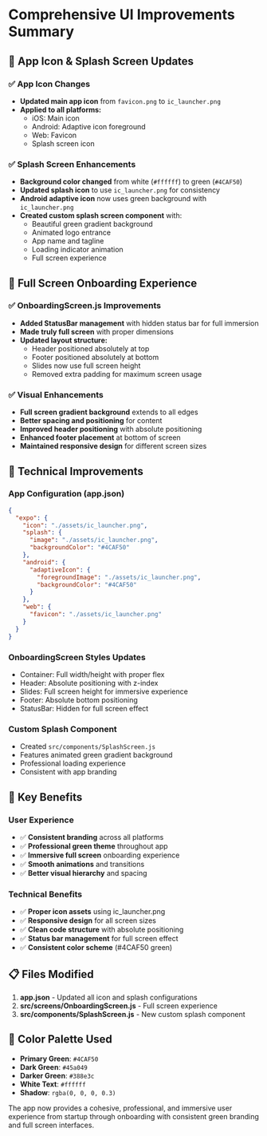 # Comprehensive UI Improvements Summary

## 🎨 App Icon & Splash Screen Updates

### ✅ App Icon Changes
- **Updated main app icon** from `favicon.png` to `ic_launcher.png`
- **Applied to all platforms:**
  - iOS: Main icon
  - Android: Adaptive icon foreground
  - Web: Favicon
  - Splash screen icon

### ✅ Splash Screen Enhancements
- **Background color changed** from white (`#ffffff`) to green (`#4CAF50`)
- **Updated splash icon** to use `ic_launcher.png` for consistency
- **Android adaptive icon** now uses green background with `ic_launcher.png`
- **Created custom splash screen component** with:
  - Beautiful green gradient background
  - Animated logo entrance
  - App name and tagline
  - Loading indicator animation
  - Full screen experience

## 📱 Full Screen Onboarding Experience

### ✅ OnboardingScreen.js Improvements
- **Added StatusBar management** with hidden status bar for full immersion
- **Made truly full screen** with proper dimensions
- **Updated layout structure:**
  - Header positioned absolutely at top
  - Footer positioned absolutely at bottom
  - Slides now use full screen height
  - Removed extra padding for maximum screen usage

### ✅ Visual Enhancements
- **Full screen gradient background** extends to all edges
- **Better spacing and positioning** for content
- **Improved header positioning** with absolute positioning
- **Enhanced footer placement** at bottom of screen
- **Maintained responsive design** for different screen sizes

## 🎯 Technical Improvements

### App Configuration (app.json)
```json
{
  "expo": {
    "icon": "./assets/ic_launcher.png",
    "splash": {
      "image": "./assets/ic_launcher.png",
      "backgroundColor": "#4CAF50"
    },
    "android": {
      "adaptiveIcon": {
        "foregroundImage": "./assets/ic_launcher.png",
        "backgroundColor": "#4CAF50"
      }
    },
    "web": {
      "favicon": "./assets/ic_launcher.png"
    }
  }
}
```

### OnboardingScreen Styles Updates
- Container: Full width/height with proper flex
- Header: Absolute positioning with z-index
- Slides: Full screen height for immersive experience
- Footer: Absolute bottom positioning
- StatusBar: Hidden for full screen effect

### Custom Splash Component
- Created `src/components/SplashScreen.js`
- Features animated green gradient background
- Professional loading experience
- Consistent with app branding

## 🚀 Key Benefits

### User Experience
- ✅ **Consistent branding** across all platforms
- ✅ **Professional green theme** throughout app
- ✅ **Immersive full screen** onboarding experience
- ✅ **Smooth animations** and transitions
- ✅ **Better visual hierarchy** and spacing

### Technical Benefits
- ✅ **Proper icon assets** using ic_launcher.png
- ✅ **Responsive design** for all screen sizes
- ✅ **Clean code structure** with absolute positioning
- ✅ **Status bar management** for full screen effect
- ✅ **Consistent color scheme** (#4CAF50 green)

## 📋 Files Modified

1. **app.json** - Updated all icon and splash configurations
2. **src/screens/OnboardingScreen.js** - Full screen experience
3. **src/components/SplashScreen.js** - New custom splash component

## 🎨 Color Palette Used
- **Primary Green**: `#4CAF50`
- **Dark Green**: `#45a049`
- **Darker Green**: `#388e3c`
- **White Text**: `#ffffff`
- **Shadow**: `rgba(0, 0, 0, 0.3)`

The app now provides a cohesive, professional, and immersive user experience from startup through onboarding with consistent green branding and full screen interfaces. 